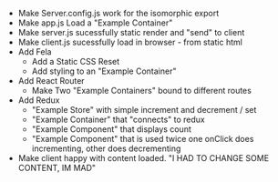 * Make Server.config.js work for the isomorphic export
* Make app.js Load a "Example Container"
* Make server.js sucessfully static render and "send" to client
* Make client.js sucessfully load in browser - from static html
* Add Fela
  * Add a Static CSS Reset
  * Add styling to an "Example Container"
* Add React Router
  * Make Two "Example Containers" bound to different routes
* Add Redux
  * "Example Store" with simple increment and decrement / set
  * "Example Container" that "connects" to redux
  * "Example Component" that displays count
  * "Example Component" that is used twice one onClick does incrementing, other does decrementing
* Make client happy with content loaded. "I HAD TO CHANGE SOME CONTENT, IM MAD"
